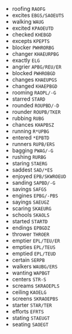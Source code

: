 * roofing `RAOFG`
* excites `EBGS/SAOEUTS`
* walking `WAUG`
* excited `KPAOEUTD`
* checked `KHEBGD`
* excepts `KPEPTS`
* blocker `PWHRORBG`
* changer `KHAEURPBG`
* exactly `ELG`
* angrier `APBG/REU/ER`
* blocked `PWHROBGD`
* changes `KHAEUPGS`
* changed `KHAEPBGD`
* rooming `RAOPL/-G`
* starred `STARD`
* rounded `ROUPBD/-D`
* rounder `ROUPB/TKER`
* rubbing `RUBG`
* chances `KHAPBSZ`
* running `R*UPBG`
* entered `*EPBTD`
* runners `RUPB/ERS`
* bagging `PWAG/-G`
* rushing `RURBG`
* staring `STAERG`
* saddest `SAD/*ES`
* enjoyed `EPB/SKWROEUD`
* sanding `SAPBD/-G`
* savings `SAFGS`
* engines `EPBG/-PBS`
* sayings `SAEUGZ`
* scaring `SKAEURG`
* schools `SKAOLS`
* started `STARTD`
* endings `EPBGDZ`
* thrower `THROER`
* emptier `EPL/TEU/ER`
* empties `EPL/TEUS`
* emptied `EPL/TEUD`
* certain `SERPB`
* walkers `WAUBG/ERS`
* wanting `WAPBGT`
* centers `STR-S`
* screams `SKRAOEPLS`
* ceiling `KAOELG`
* screens `SKRAOEPBS`
* starter `STAR/TER`
* efforts `EFRTS`
* stating `STAEUGT`
* seating `SAOEGT`
